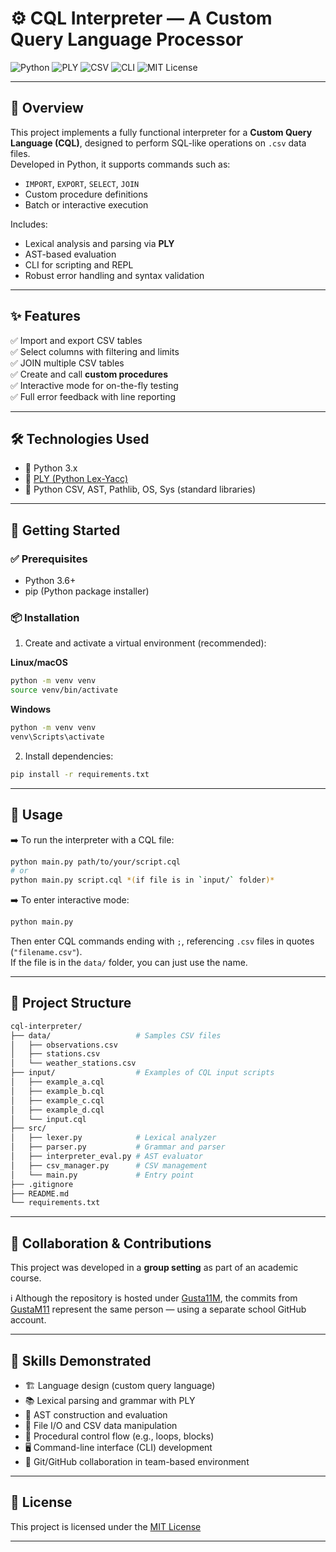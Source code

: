 # ⚙️ CQL Interpreter — A Custom Query Language Processor

![Python](https://img.shields.io/badge/Python-3.10+-3776AB?style=for-the-badge&logo=python&logoColor=white)
![PLY](https://img.shields.io/badge/PLY-Lex%20%26%20Yacc-green?style=for-the-badge)
![CSV](https://img.shields.io/badge/Data-CSV-blue?style=for-the-badge&logo=filezilla&logoColor=white)
![CLI](https://img.shields.io/badge/Interface-Command%20Line-ff69b4?style=for-the-badge)
![MIT License](https://img.shields.io/badge/License-MIT-blue.svg?style=for-the-badge)

---

## 📄 Overview

This project implements a fully functional interpreter for a **Custom Query Language (CQL)**, designed to perform SQL-like operations on `.csv` data files.  
Developed in Python, it supports commands such as:

- `IMPORT`, `EXPORT`, `SELECT`, `JOIN`
- Custom procedure definitions
- Batch or interactive execution

Includes:

- Lexical analysis and parsing via **PLY**
- AST-based evaluation
- CLI for scripting and REPL
- Robust error handling and syntax validation

---

## ✨ Features

✅ Import and export CSV tables  
✅ Select columns with filtering and limits  
✅ JOIN multiple CSV tables  
✅ Create and call **custom procedures**  
✅ Interactive mode for on-the-fly testing  
✅ Full error feedback with line reporting

---

## 🛠️ Technologies Used

- 🐍 Python 3.x
- 🧠 [PLY (Python Lex-Yacc)](https://www.dabeaz.com/ply/)
- 📁 Python CSV, AST, Pathlib, OS, Sys (standard libraries)

---

## 🚀 Getting Started

### ✅ Prerequisites

- Python 3.6+
- pip (Python package installer)

### 📦 Installation

1. Create and activate a virtual environment (recommended):

**Linux/macOS** 
```bash
python -m venv venv  
source venv/bin/activate  
```
**Windows**  
```bash
python -m venv venv  
venv\Scripts\activate
```

2. Install dependencies:

```bash
pip install -r requirements.txt
```
---

## 🧪 Usage

➡️ To run the interpreter with a CQL file:
```bash
python main.py path/to/your/script.cql  
# or 
python main.py script.cql *(if file is in `input/` folder)*
```

➡️ To enter interactive mode:

```bash
python main.py
```
Then enter CQL commands ending with `;`, referencing `.csv` files in quotes (`"filename.csv"`).  
If the file is in the `data/` folder, you can just use the name.

---

## 📁 Project Structure

```bash
cql-interpreter/
├── data/                   # Samples CSV files
│   ├── observations.csv        
│   ├── stations.csv   
│   └── weather_stations.csv      
├── input/                  # Examples of CQL input scripts
│   ├── example_a.cql         
│   ├── example_b.cql    
│   ├── example_c.cql
│   ├── example_d.cql     
│   └── input.cql           
├── src/         
│   ├── lexer.py            # Lexical analyzer
│   ├── parser.py           # Grammar and parser
│   ├── interpreter_eval.py # AST evaluator
│   ├── csv_manager.py      # CSV management
│   └── main.py             # Entry point
├── .gitignore
├── README.md
└── requirements.txt
```

---

## 🤝 Collaboration & Contributions

This project was developed in a **group setting** as part of an academic course.

ℹ️ Although the repository is hosted under [Gusta11M](https://github.com/Gusta11M), the commits from [GustaM11](https://github.com/GustaM11) represent the same person — using a separate school GitHub account.

---

## 🧠 Skills Demonstrated

- 🏗️ Language design (custom query language)  
- 📚 Lexical parsing and grammar with PLY  
- 🌲 AST construction and evaluation  
- 🧪 File I/O and CSV data manipulation  
- 🧵 Procedural control flow (e.g., loops, blocks)  
- 🖥️ Command-line interface (CLI) development  
- 🤝 Git/GitHub collaboration in team-based environment

---

## 📄 License

This project is licensed under the [MIT License](LICENSE)

---
